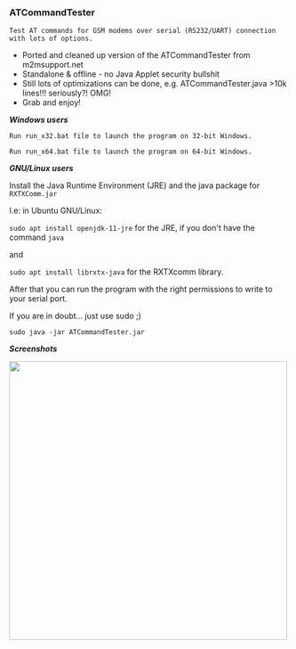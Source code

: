 ### ATCommandTester

`Test AT commands for GSM modems over serial (RS232/UART) connection with lots of options.`

* Ported and cleaned up version of the ATCommandTester from m2msupport.net
* Standalone & offline - no Java Applet security bullshit
* Still lots of optimizations can be done, e.g. ATCommandTester.java >10k lines!!! seriously?! OMG!
* Grab and enjoy!

***Windows users***

`Run run_x32.bat file to launch the program on 32-bit Windows.`

`Run run_x64.bat file to launch the program on 64-bit Windows.`

***GNU/Linux users***

Install the Java Runtime Environment (JRE) and the java package for `RXTXComm.jar`

I.e: in Ubuntu GNU/Linux:

`sudo apt install openjdk-11-jre` for the JRE, if you don't have the command `java`

and

`sudo apt install librxtx-java` for the RXTXcomm library.

After that you can run the program with the right permissions to write to your serial port.

If you are in doubt... just use sudo ;)

`sudo java -jar ATCommandTester.jar`

***Screenshots***

<img src="img/screen1.png" width="500">
